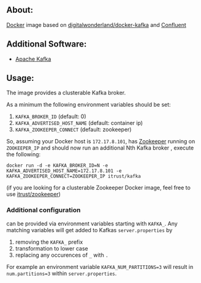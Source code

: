 ## About:

[Docker](http://www.docker.com/) image based on [digitalwonderland/docker-kafka](https://registry.hub.docker.com/u/digitalwonderland/docker-kafka/)  and [Confluent](http://www.confluent.io/)

## Additional Software:

* [Apache Kafka](http://kafka.apache.org/)

## Usage:

The image provides a clusterable Kafka broker.

As a minimum the following environment variables should be set:

1. ```KAFKA_BROKER_ID``` (default: 0)
2. ```KAFKA_ADVERTISED_HOST_NAME``` (default: container ip)
3. ```KAFKA_ZOOKEEPER_CONNECT``` (default: zookeeper)

So, assuming your Docker host is ```172.17.8.101```, has [Zookeeper](http://zookeeper.apache.org/) running on ```ZOOKEEPER_IP``` and should now run an additional Nth Kafka broker , execute the following:

```
docker run -d -e KAFKA_BROKER_ID=N -e KAFKA_ADVERTISED_HOST_NAME=172.17.8.101 -e KAFKA_ZOOKEEPER_CONNECT=ZOOKEEPER_IP itrust/kafka
```

(if you are looking for a clusterable Zookeeper Docker image, feel free to use [itrust/zookeeper](https://github.com/itrust/docker-images))

### Additional configuration

can be provided via environment variables starting with ```KAFKA_```. Any matching variables will get added to Kafkas ```server.properties``` by

1. removing the ```KAFKA_``` prefix
2. transformation to lower case
3. replacing any occurences of ```_``` with ```.```

For example an environment variable ```KAFKA_NUM_PARTITIONS=3``` will result in ```num.partitions=3``` within ```server.properties```.
